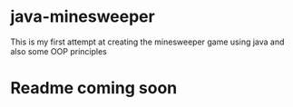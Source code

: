 # java-minesweeper
This is my first attempt at creating the minesweeper game using java and also some OOP principles

# Readme coming soon
